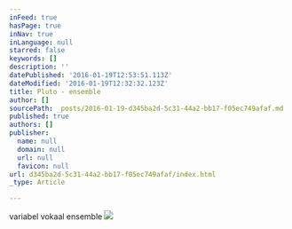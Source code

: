 ```yaml
---
inFeed: true
hasPage: true
inNav: true
inLanguage: null
starred: false
keywords: []
description: ''
datePublished: '2016-01-19T12:53:51.113Z'
dateModified: '2016-01-19T12:32:32.123Z'
title: Pluto - ensemble
author: []
sourcePath: _posts/2016-01-19-d345ba2d-5c31-44a2-bb17-f05ec749afaf.md
published: true
authors: []
publisher:
  name: null
  domain: null
  url: null
  favicon: null
url: d345ba2d-5c31-44a2-bb17-f05ec749afaf/index.html
_type: Article

---
```

variabel vokaal ensemble
![](https://s3-us-west-2.amazonaws.com/the-grid-img/p/043f74410409eefe13c3157d921fac7d9b64faa3.jpg)